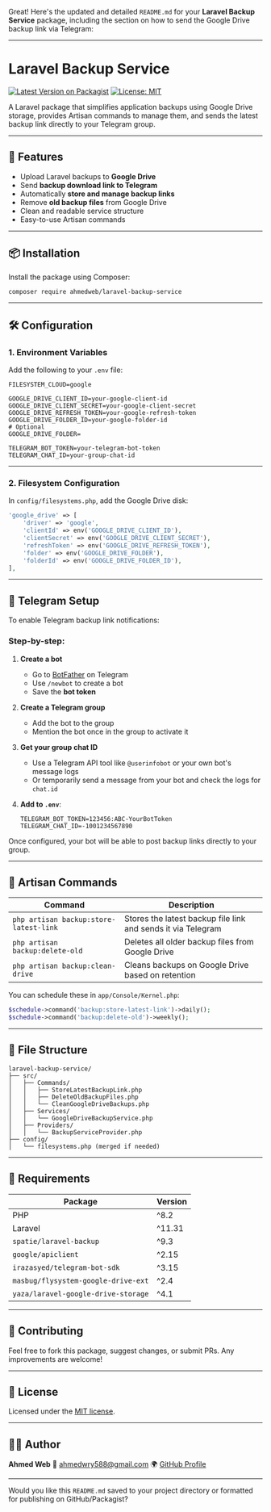 Great! Here's the updated and detailed `README.md` for your **Laravel Backup Service** package, including the section on how to send the Google Drive backup link via Telegram:

---

# Laravel Backup Service

[![Latest Version on Packagist](https://img.shields.io/packagist/v/ahmedweb/laravel-backup-service.svg)](https://packagist.org/packages/ahmedweb/laravel-backup-service)
[![License: MIT](https://img.shields.io/github/license/ahmedweb/laravel-backup-service.svg)](LICENSE.md)

A Laravel package that simplifies application backups using Google Drive storage, provides Artisan commands to manage them, and sends the latest backup link directly to your Telegram group.

---

## 🚀 Features

* Upload Laravel backups to **Google Drive**
* Send **backup download link to Telegram**
* Automatically **store and manage backup links**
* Remove **old backup files** from Google Drive
* Clean and readable service structure
* Easy-to-use Artisan commands

---

## 📦 Installation

Install the package using Composer:

```bash
composer require ahmedweb/laravel-backup-service
```

---

## 🛠️ Configuration

### 1. Environment Variables

Add the following to your `.env` file:

```env
FILESYSTEM_CLOUD=google

GOOGLE_DRIVE_CLIENT_ID=your-google-client-id
GOOGLE_DRIVE_CLIENT_SECRET=your-google-client-secret
GOOGLE_DRIVE_REFRESH_TOKEN=your-google-refresh-token
GOOGLE_DRIVE_FOLDER_ID=your-google-folder-id
# Optional
GOOGLE_DRIVE_FOLDER=

TELEGRAM_BOT_TOKEN=your-telegram-bot-token
TELEGRAM_CHAT_ID=your-group-chat-id
```

---

### 2. Filesystem Configuration

In `config/filesystems.php`, add the Google Drive disk:

```php
'google_drive' => [
    'driver' => 'google',
    'clientId' => env('GOOGLE_DRIVE_CLIENT_ID'),
    'clientSecret' => env('GOOGLE_DRIVE_CLIENT_SECRET'),
    'refreshToken' => env('GOOGLE_DRIVE_REFRESH_TOKEN'),
    'folder' => env('GOOGLE_DRIVE_FOLDER'),
    'folderId' => env('GOOGLE_DRIVE_FOLDER_ID'),
],
```

---

## 💬 Telegram Setup

To enable Telegram backup link notifications:

### Step-by-step:

1. **Create a bot**

   * Go to [BotFather](https://t.me/BotFather) on Telegram
   * Use `/newbot` to create a bot
   * Save the **bot token**

2. **Create a Telegram group**

   * Add the bot to the group
   * Mention the bot once in the group to activate it

3. **Get your group chat ID**

   * Use a Telegram API tool like `@userinfobot` or your own bot's message logs
   * Or temporarily send a message from your bot and check the logs for `chat.id`

4. **Add to `.env`**:

   ```env
   TELEGRAM_BOT_TOKEN=123456:ABC-YourBotToken
   TELEGRAM_CHAT_ID=-1001234567890
   ```

Once configured, your bot will be able to post backup links directly to your group.

---

## 🧪 Artisan Commands

| Command                                | Description                                                  |
| -------------------------------------- | ------------------------------------------------------------ |
| `php artisan backup:store-latest-link` | Stores the latest backup file link and sends it via Telegram |
| `php artisan backup:delete-old`        | Deletes all older backup files from Google Drive             |
| `php artisan backup:clean-drive`       | Cleans backups on Google Drive based on retention            |

You can schedule these in `app/Console/Kernel.php`:

```php
$schedule->command('backup:store-latest-link')->daily();
$schedule->command('backup:delete-old')->weekly();
```

---

## 📁 File Structure

```
laravel-backup-service/
├── src/
│   ├── Commands/
│   │   ├── StoreLatestBackupLink.php
│   │   ├── DeleteOldBackupFiles.php
│   │   └── CleanGoogleDriveBackups.php
│   ├── Services/
│   │   └── GoogleDriveBackupService.php
│   ├── Providers/
│   │   └── BackupServiceProvider.php
├── config/
│   └── filesystems.php (merged if needed)
```

---

## 📜 Requirements

| Package                             | Version |
| ----------------------------------- | ------- |
| PHP                                 | ^8.2    |
| Laravel                             | ^11.31  |
| `spatie/laravel-backup`             | ^9.3    |
| `google/apiclient`                  | ^2.15   |
| `irazasyed/telegram-bot-sdk`        | ^3.15   |
| `masbug/flysystem-google-drive-ext` | ^2.4    |
| `yaza/laravel-google-drive-storage` | ^4.1    |

---

## 🤝 Contributing

Feel free to fork this package, suggest changes, or submit PRs. Any improvements are welcome!

---

## 📜 License

Licensed under the [MIT license](LICENSE.md).

---

## 🧑‍💻 Author

**Ahmed Web**
📧 [ahmedwry588@gmail.com](mailto:ahmedwry588@gmail.com)
🌍 [GitHub Profile](https://github.com/ahmedweb)

---

Would you like this `README.md` saved to your project directory or formatted for publishing on GitHub/Packagist?
